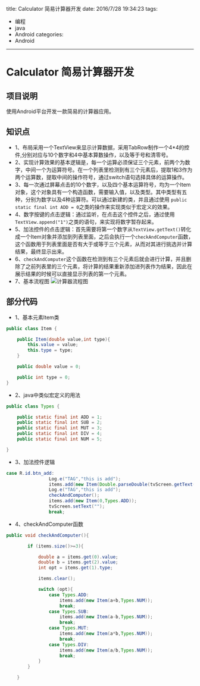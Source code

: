 title: Calculator 简易计算器开发
date: 2016/7/28 19:34:23
tags:
- 编程
- java
- Android
categories:
- Android
---

# Calculator 简易计算器开发

## 项目说明
使用Android平台开发一款简易的计算器应用。

<!-- more -->

## 知识点
- 1、布局采用一个TextView来显示计算数据，采用TabRow制作一个4*4的控件,分别对应与10个数字和4中基本算数操作，以及等于号和清零号。
- 2、实现计算效果的基本逻辑是，每一个运算必须保证三个元素，前两个为数字，中间一个为运算符号。在一个列表里检测到有三个元素后，提取1和3作为两个运算数，提取中间的操作符号，通过switch语句选择具体的运算操作。
- 3、每一次通过屏幕点击的10个数字，以及四个基本运算符号，均为一个Item对象，这个对象具有一个构造函数，需要输入值，以及类型。其中类型有五种，分别为数字以及4种运算符。可以通过新建的类，并且通过使用 ` public static final int ADD = 0 `之类的操作来实现类似于宏定义的效果。
- 4、数字按键的点击逻辑：通过监听，在点击这个控件之后，通过使用`TextView.append("1")`之类的语句，来实现将数字暂存起来。
- 5、加法控件的点击逻辑：首先需要将第一个数字从`TextView.getText()`转化成一个Item对象并添加到列表里面，之后会执行一个`checkAndComputer`函数，这个函数用于列表里面是否有大于或等于三个元素，从而对其进行挑选并计算结果，最终显示出来。
- 6、`checkAndComputer`这个函数在检测到有三个元素后就会进行计算，并且删除了之前列表里的三个元素，将计算的结果重新添加进列表作为结果，因此在展示结果的时候可以直接显示列表的第一个元素。
- 7、基本流程图
![计算器流程图](http://7xnu89.com1.z0.glb.clouddn.com/%E8%AE%A1%E7%AE%97%E5%99%A8.png)

## 部分代码
- 1、基本元素Item类
```java
public class Item {

    public Item(double value,int type){
        this.value = value;
        this.type = type;
    }

    public double value = 0;

    public int type = 0;
}
```

- 2、java中类似宏定义的用法

```java
public class Types {

    public static final int ADD = 1;
    public static final int SUB = 2;
    public static final int MUT = 3;
    public static final int DIV = 4;
    public static final int NUM = 5;

}
```
- 3、加法控件逻辑

```java
case R.id.btn_add:
                Log.e("TAG","this is add");
                items.add(new Item(Double.parseDouble(tvScreen.getText().toString()),Types.NUM));
                Log.e("TAG","this is add");
                checkAndComputer();
                items.add(new Item(0,Types.ADD));
                tvScreen.setText("");
                break;
```

- 4、checkAndComputer函数
```java
public void checkAndComputer(){

        if (items.size()>=3){

            double a = items.get(0).value;
            double b = items.get(2).value;
            int opt = items.get(1).type;

            items.clear();

            switch (opt){
                case Types.ADD:
                    items.add(new Item(a+b,Types.NUM));
                    break;
                case Types.SUB:
                    items.add(new Item(a-b,Types.NUM));
                    break;
                case Types.MUT:
                    items.add(new Item(a*b,Types.NUM));
                    break;
                case Types.DIV:
                    items.add(new Item(a/b,Types.NUM));
                    break;
            }
        }

    }
```
